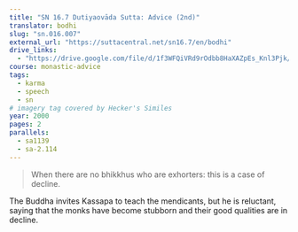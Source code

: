 ```yaml
---
title: "SN 16.7 Dutiyaovāda Sutta: Advice (2nd)"
translator: bodhi
slug: "sn.016.007"
external_url: "https://suttacentral.net/sn16.7/en/bodhi"
drive_links:
  - "https://drive.google.com/file/d/1f3WFQiVRd9rOdbb8HaXAZpEs_Knl3Pjk/view?usp=drivesdk"
course: monastic-advice
tags:
  - karma
  - speech
  - sn
# imagery tag covered by Hecker's Similes
year: 2000
pages: 2
parallels:
  - sa1139
  - sa-2.114
---
```


> When there are no bhikkhus who are exhorters: this is a case of decline.

The Buddha invites Kassapa to teach the mendicants, but he is reluctant, saying that the monks have become stubborn and their good qualities are in decline.

